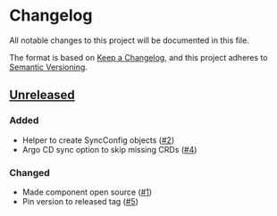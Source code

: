 # Changelog
All notable changes to this project will be documented in this file.

The format is based on [Keep a Changelog](https://keepachangelog.com/en/1.0.0/),
and this project adheres to [Semantic Versioning](https://semver.org/spec/v2.0.0.html).

## [Unreleased]
### Added

- Helper to create SyncConfig objects ([#2])
- Argo CD sync option to skip missing CRDs ([#4])

### Changed

- Made component open source ([#1])
- Pin version to released tag ([#5])

[Unreleased]: https://github.com/projectsyn/component-espejo/compare/7127fc3...HEAD
[#1]: https://github.com/projectsyn/component-espejo/pull/1
[#2]: https://github.com/projectsyn/component-espejo/pull/2
[#4]: https://github.com/projectsyn/component-espejo/pull/4
[#5]: https://github.com/projectsyn/component-espejo/pull/5
